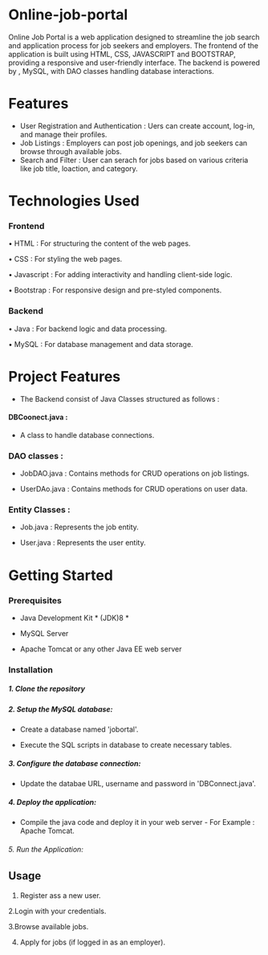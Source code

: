  # Online-job-portal

Online Job Portal is a web application designed to streamline the job search and application process for job seekers and employers. The frontend of the application is built using HTML, CSS, JAVASCRIPT and BOOTSTRAP, providing a responsive and user-friendly interface. The backend is  powered by , MySQL, with DAO classes  handling database interactions.

# Features
   * User Registration and Authentication : Uers can create account, log-in, and manage their profiles.
   * Job Listings : Employers can post job openings, and job seekers can browse through available jobs.
   * Search and Filter : User can serach for jobs based on various criteria like job title, loaction, and category.
     
# Technologies Used 
### Frontend

  •	HTML : For structuring the content of the web pages.

  •	CSS : For styling the web pages.

  •	Javascript : For adding interactivity and handling client-side logic.

  •	Bootstrap : For responsive design and pre-styled components.

###  Backend
  
  •	Java : For backend logic and data processing.

  •	MySQL : For database management and data storage.

# Project Features 

- The Backend consist of Java Classes structured as follows :

 ####  DBCoonect.java : 
 
   * A class to handle database connections.

 ###  DAO classes :
 
   * JobDAO.java : Contains methods for CRUD operations on job listings.

   * UserDAo.java : Contains methods for CRUD operations on user data.

  ### Entity Classes :

  * Job.java : Represents the job entity.

   * User.java : Represents the user entity.

  # Getting Started 

   ###  Prerequisites 

  * Java Development Kit  * (JDK)8 * 
     
   * MySQL Server

  * Apache Tomcat or any other Java EE web server

  ### Installation

   #####  1. Clone the repository 
     
   #####  2. Setup the MySQL database: 

  * Create a database named 'jobortal'.

   * Execute the SQL scripts in database to create necessary tables.

  ##### 3. Configure the database connection:

  * Update the databae URL, username and password in 'DBConnect.java'.         
  ##### 4. Deploy the application:

  * Compile the java code and deploy it in your web server 
                 -  For Example : Apache Tomcat.
###### 5. Run the Application:

  ## Usage 
 1. Register ass a new user.

 2.Login with your credentials.
  
 3.Browse available jobs.
  
 4. Apply for jobs (if logged in as an employer).
    
     
       
